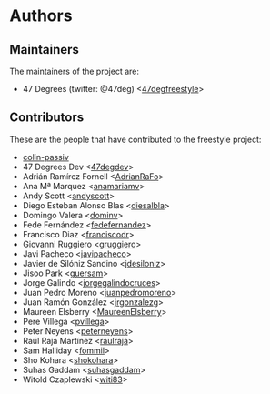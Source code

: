 # Authors

## Maintainers

The maintainers of the project are:

* 47 Degrees (twitter: @47deg) <[47degfreestyle](https://github.com/47degfreestyle)>

## Contributors

These are the people that have contributed to the freestyle project:

* [colin-passiv](https://github.com/colin-passiv)
* 47 Degrees Dev <[47degdev](https://github.com/47degdev)>
* Adrián Ramírez Fornell <[AdrianRaFo](https://github.com/AdrianRaFo)>
* Ana Mª Marquez <[anamariamv](https://github.com/anamariamv)>
* Andy Scott <[andyscott](https://github.com/andyscott)>
* Diego Esteban Alonso Blas <[diesalbla](https://github.com/diesalbla)>
* Domingo Valera <[dominv](https://github.com/dominv)>
* Fede Fernández <[fedefernandez](https://github.com/fedefernandez)>
* Francisco Diaz <[franciscodr](https://github.com/franciscodr)>
* Giovanni Ruggiero <[gruggiero](https://github.com/gruggiero)>
* Javi Pacheco <[javipacheco](https://github.com/javipacheco)>
* Javier de Silóniz Sandino <[jdesiloniz](https://github.com/jdesiloniz)>
* Jisoo Park <[guersam](https://github.com/guersam)>
* Jorge Galindo <[jorgegalindocruces](https://github.com/jorgegalindocruces)>
* Juan Pedro Moreno <[juanpedromoreno](https://github.com/juanpedromoreno)>
* Juan Ramón González <[jrgonzalezg](https://github.com/jrgonzalezg)>
* Maureen Elsberry  <[MaureenElsberry](https://github.com/MaureenElsberry)>
* Pere Villega <[pvillega](https://github.com/pvillega)>
* Peter Neyens <[peterneyens](https://github.com/peterneyens)>
* Raúl Raja Martínez <[raulraja](https://github.com/raulraja)>
* Sam Halliday <[fommil](https://github.com/fommil)>
* Sho Kohara <[shokohara](https://github.com/shokohara)>
* Suhas Gaddam <[suhasgaddam](https://github.com/suhasgaddam)>
* Witold Czaplewski <[witi83](https://github.com/witi83)>